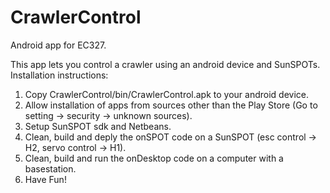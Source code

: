 CrawlerControl
==============

Android app for EC327.

This app lets you control a crawler using an android device and SunSPOTs.
Installation instructions:

1. Copy CrawlerControl/bin/CrawlerControl.apk to your android device.
2. Allow installation of apps from sources other than the Play Store (Go to setting -> security -> unknown sources).
3. Setup SunSPOT sdk and Netbeans.
4. Clean, build and deply the onSPOT code on a SunSPOT (esc control -> H2, servo control -> H1).
5. Clean, build and run the onDesktop code on a computer with a basestation.
6. Have Fun!
